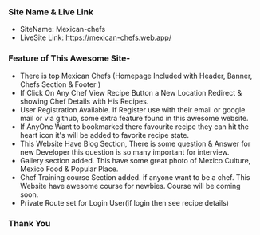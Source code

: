 
### Site Name & Live Link

* SiteName: Mexican-chefs
* LiveSite Link: https://mexican-chefs.web.app/




### Feature of This Awesome Site-

*   There is top Mexican Chefs (Homepage Included with Header, Banner, Chefs Section & Footer )
*   If Click On Any Chef View Recipe Button a New Location Redirect & showing Chef Details with His Recipes.
*   User Registration Available. If Register use with their email or google mail or via github, some extra feature found in this awesome website.
*   If AnyOne Want to bookmarked there favourite recipe they can hit the heart icon it's will be added to favorite recipe state.
*   This Website Have Blog Section, There is some question & Answer for new Developer this question is so many important for interview.
*   Gallery section added. This have some great photo of Mexico Culture, Mexico Food & Popular Place.
*   Chef Training course Section added. if anyone want to be a chef. This Website have awesome course for newbies. Course will be coming soon.
*   Private Route set for Login User(if login then see recipe details)



### Thank You